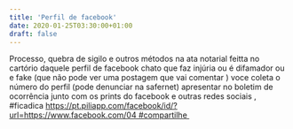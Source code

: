 ```yaml
---
title: 'Perfil de facebook'
date: 2020-01-25T03:30:00+01:00
draft: false
---
```


Processo, quebra de sigilo e outros métodos na ata notarial feitta no cartório daquele perfil de facebook chato que faz injúria ou é difamador ou e fake (que não pode ver uma postagem que vai comentar ) voce coleta o número do perfil (pode denunciar na safernet) apresentar no boletim de ocorrência junto com os prints do facebook e outras redes sociais , #ficadica [https://pt.piliapp.com/facebook/id/?url=https://www.facebook.com/04 #compartilhe ](https://pt.piliapp.com/facebook/id/?url=https://www.facebook.com/04%20#compartilhe%C2%A0)